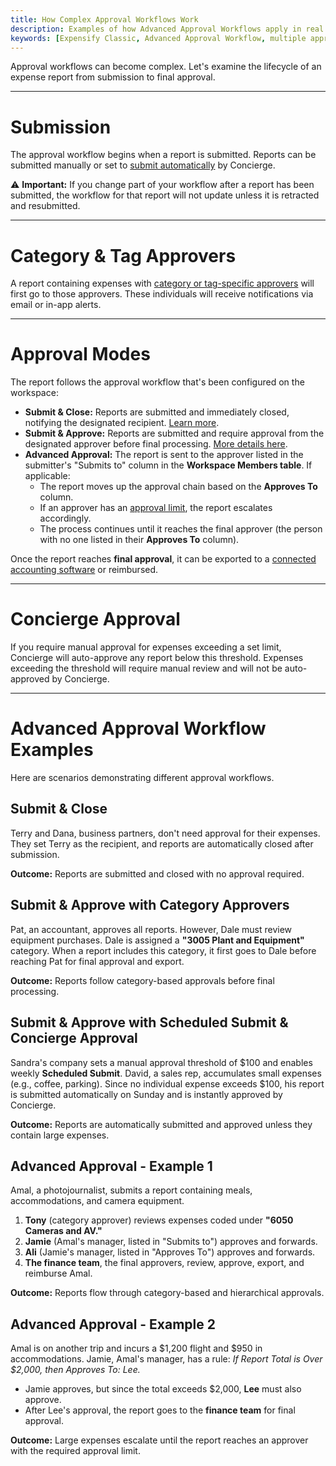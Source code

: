 ```yaml
---
title: How Complex Approval Workflows Work
description: Examples of how Advanced Approval Workflows apply in real life.
keywords: [Expensify Classic, Advanced Approval Workflow, multiple approvers]
---
```

<div id="expensify-classic" markdown="1">

Approval workflows can become complex. Let's examine the lifecycle of an expense report from submission to final approval.

---

# Submission
The approval workflow begins when a report is submitted. Reports can be submitted manually or set to [submit automatically](https://help.expensify.com/articles/expensify-classic/reports/Automatically-submit-employee-reports) by Concierge.

⚠️ **Important:** If you change part of your workflow after a report has been submitted, the workflow for that report will not update unless it is retracted and resubmitted.

---

# Category & Tag Approvers

A report containing expenses with [category or tag-specific approvers](https://help.expensify.com/articles/expensify-classic/reports/Assign-tag-and-category-approvers) will first go to those approvers. These individuals will receive notifications via email or in-app alerts.

---

# Approval Modes
The report follows the approval workflow that's been configured on the workspace:

- **Submit & Close:** Reports are submitted and immediately closed, notifying the designated recipient. [Learn more](https://help.expensify.com/articles/expensify-classic/reports/Create-a-report-approval-workflow).
- **Submit & Approve:** Reports are submitted and require approval from the designated approver before final processing. [More details here](https://help.expensify.com/articles/expensify-classic/reports/Create-a-report-approval-workflow).
- **Advanced Approval:** The report is sent to the approver listed in the submitter's "Submits to" column in the **Workspace Members table**. If applicable:
    - The report moves up the approval chain based on the **Approves To** column.
    - If an approver has an [approval limit](https://help.expensify.com/articles/expensify-classic/reports/Require-review-for-over-limit-expenses), the report escalates accordingly.
    - The process continues until it reaches the final approver (the person with no one listed in their **Approves To** column).

Once the report reaches **final approval**, it can be exported to a [connected accounting software](https://help.expensify.com/expensify-classic/hubs/connections/) or reimbursed.

---

# Concierge Approval
If you require manual approval for expenses exceeding a set limit, Concierge will auto-approve any report below this threshold. Expenses exceeding the threshold will require manual review and will not be auto-approved by Concierge. 

---

# Advanced Approval Workflow Examples
Here are scenarios demonstrating different approval workflows.

## Submit & Close
Terry and Dana, business partners, don't need approval for their expenses. They set Terry as the recipient, and reports are automatically closed after submission.

**Outcome:** Reports are submitted and closed with no approval required.

## Submit & Approve with Category Approvers
Pat, an accountant, approves all reports. However, Dale must review equipment purchases. Dale is assigned a **"3005 Plant and Equipment"** category. When a report includes this category, it first goes to Dale before reaching Pat for final approval and export.

**Outcome:** Reports follow category-based approvals before final processing.

## Submit & Approve with Scheduled Submit & Concierge Approval
Sandra's company sets a manual approval threshold of $100 and enables weekly **Scheduled Submit**. David, a sales rep, accumulates small expenses (e.g., coffee, parking). Since no individual expense exceeds $100, his report is submitted automatically on Sunday and is instantly approved by Concierge.

**Outcome:** Reports are automatically submitted and approved unless they contain large expenses.

## Advanced Approval - Example 1
Amal, a photojournalist, submits a report containing meals, accommodations, and camera equipment.
1. **Tony** (category approver) reviews expenses coded under **"6050 Cameras and AV."**
2. **Jamie** (Amal's manager, listed in "Submits to") approves and forwards.
3. **Ali** (Jamie's manager, listed in "Approves To") approves and forwards.
4. **The finance team**, the final approvers, review, approve, export, and reimburse Amal.

**Outcome:** Reports flow through category-based and hierarchical approvals.

## Advanced Approval - Example 2
Amal is on another trip and incurs a $1,200 flight and $950 in accommodations. Jamie, Amal's manager, has a rule: *If Report Total is Over $2,000, then Approves To: Lee.*

- Jamie approves, but since the total exceeds $2,000, **Lee** must also approve.
- After Lee's approval, the report goes to the **finance team** for final approval.

**Outcome:** Large expenses escalate until the report reaches an approver with the required approval limit.

</div>
